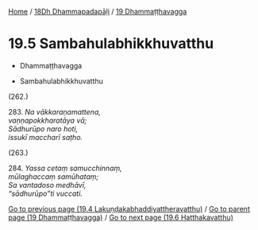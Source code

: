 
[Home](/) / [18Dh Dhammapadapāḷi](../../18Dh.md) / [19 Dhammaṭṭhavagga](../19.md)

# 19.5 Sambahulabhikkhuvatthu

* Dhammaṭṭhavagga

* Sambahulabhikkhuvatthu

(262.)

283\. _Na vākkaraṇamattena,_  
_vaṇṇapokkharatāya vā;_  
_Sādhurūpo naro hoti,_  
_issukī maccharī saṭho._  


(263.)

284\. _Yassa cetaṃ samucchinnaṃ,_  
_mūlaghaccaṃ samūhataṃ;_  
_Sa vantadoso medhāvī,_  
_“sādhurūpo”ti vuccati._  


[Go to previous page (19.4 Lakuṇḍakabhaddiyattheravatthu)](19.4.md) / [Go to parent page (19 Dhammaṭṭhavagga)](../19.md) / [Go to next page (19.6 Hatthakavatthu)](19.6.md)


